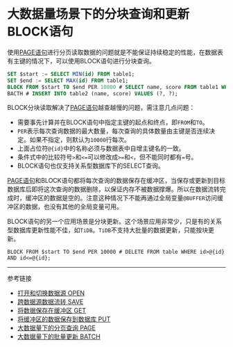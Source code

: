 # 大数据量场景下的分块查询和更新 BLOCK语句
使用[PAGE语句](/pql/page.md)进行分页读取数据的问题就是不能保证持续稳定的性能，在数据表有主键的情况下，可以使用BLOCK语句进行分块查询。
```sql
SET $start := SELECT MIN(id) FROM table1;
SET $end := SELECT MAX(id) FROM table1;
BLOCK FROM $start TO $end PER 10000 # SELECT name, score FROM table1 WHERE id>@{id} AND id<=@{id};
BACTH # INSERT INTO table2 (name, score) VALUES (?, ?);
```
BLOCK分块读取解决了[PAGE语句](/pql/page.md)越查越慢的问题，需注意几点问题：
* 需要事先计算并在BLOCK语句中指定主键的起点和终点，即`FROM`和`TO`。
* `PER`表示每次查询数据的最大数量，每次查询的具体数量由主键是否连续决定。如果不指定，则默认为`10000`行每次。
* 上面占位符`@{id}`中的名称必须与数据表中自增主键名的一致。
* 条件式中的比较符号`>`和`<=`可以修改成`>=`和`<`，但不能同时都有`=`号。
* BLOCK语句也仅支持关系型数据库下的SELECT查询。

[PAGE语句](/pql/page.md)和BLOCK语句都将每次查询的数据保存在缓冲区，当保存或更新到目标数据库后即将这次查询的数据删除，以保证内存不被数据撑爆。所以在数据流转完成时，缓冲区的数据是空的。注意这种情况下不能再通过全局变量`@BUFFER`访问缓冲区的数据，也没有其他的全局变量可用。

BLOCK语句的另一个应用场景是分块更新。这个场景应用非常少，只是有的关系型数据库更新性能不佳，如`TiDB`。`TiDB`不支持大批量的数据更新，只能按块更新。
```
BLOCK FROM $start TO $end PER 10000 # DELETE FROM table WHERE id>@{id} AND id<=@{id};
```

---
参考链接
* [打开和切换数据源 OPEN](/pql/open.md)
* [跨数据源数据流转 SAVE](/pql/save.md)
* [将数据保存在缓冲区 GET](/pql/get.md)
* [将缓冲区的数据保存到数据库 PUT](/pql/put.md)
* [大数据量下的分页查询 PAGE](/pql/page.md)
* [大数据量下的批量更新 BATCH](/pql/batch.md)